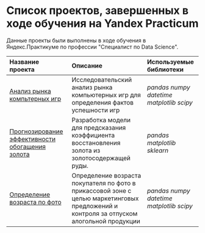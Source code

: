 # Список проектов, завершенных в ходе обучения на Yandex Practicum


Данные проекты были выполнены в ходе обучения в Яндекс.Практикуме по профессии "Специалист по Data Science".

| Название проекта | Описание | Используемые библиотеки | 
| :---------------------- | :---------------------- | :---------------------- |
| [Анализ рынка компьтерных игр ](project_1_game_analyse) | Исследовательский анализ рынка компьютерных игр для определения фактов успешности игр| *pandas* *numpy* *datetime* *matplotlib* *scipy* |
| [Прогнозирование эффективности обогащения золота](project_2_gold_from_rougher) | Разработка модели для предсказания коэффициента восстановления золота из золотосодержащей руды.| *pandas* *matplotlib* *sklearn* |
| [Определение возраста по фото ](project_3_cv_age_recognition) | Определение возраста покупателя по фото в прикассовой зоне с целью маркетинговых предложений и контроля за отпуском алогольной продукции| *pandas* *numpy* *datetime* *matplotlib* *scipy* |

